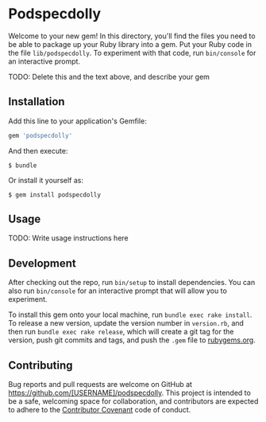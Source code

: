 # Podspecdolly

Welcome to your new gem! In this directory, you'll find the files you need to be able to package up your Ruby library into a gem. Put your Ruby code in the file `lib/podspecdolly`. To experiment with that code, run `bin/console` for an interactive prompt.

TODO: Delete this and the text above, and describe your gem

## Installation

Add this line to your application's Gemfile:

```ruby
gem 'podspecdolly'
```

And then execute:

    $ bundle

Or install it yourself as:

    $ gem install podspecdolly

## Usage

TODO: Write usage instructions here

## Development

After checking out the repo, run `bin/setup` to install dependencies. You can also run `bin/console` for an interactive prompt that will allow you to experiment.

To install this gem onto your local machine, run `bundle exec rake install`. To release a new version, update the version number in `version.rb`, and then run `bundle exec rake release`, which will create a git tag for the version, push git commits and tags, and push the `.gem` file to [rubygems.org](https://rubygems.org).

## Contributing

Bug reports and pull requests are welcome on GitHub at https://github.com/[USERNAME]/podspecdolly. This project is intended to be a safe, welcoming space for collaboration, and contributors are expected to adhere to the [Contributor Covenant](http://contributor-covenant.org) code of conduct.

